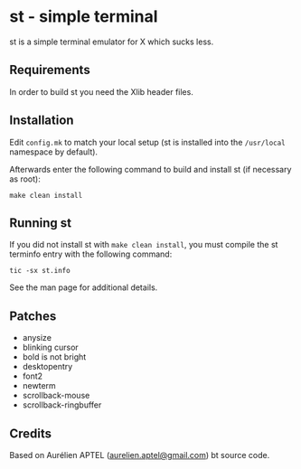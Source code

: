 # st - simple terminal
st is a simple terminal emulator for X which sucks less.

## Requirements
In order to build st you need the Xlib header files.

## Installation
Edit `config.mk` to match your local setup (st is installed into
the `/usr/local` namespace by default).

Afterwards enter the following command to build and install st (if
necessary as root):

    make clean install

## Running st
If you did not install st with `make clean install`, you must compile
the st terminfo entry with the following command:

    tic -sx st.info

See the man page for additional details.

## Patches
* anysize
* blinking cursor
* bold is not bright
* desktopentry
* font2
* newterm
* scrollback-mouse
* scrollback-ringbuffer

## Credits
Based on Aurélien APTEL (aurelien.aptel@gmail.com) bt source code.
